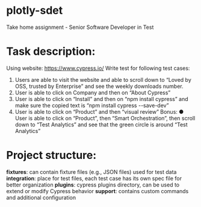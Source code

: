 # plotly-sdet
Take home assignment - Senior Software Developer in Test

# Task description:
Using website: https://www.cypress.io/
Write test for following test cases:
1. Users are able to visit the website and able to scroll down to “Loved by OSS,
trusted by Enterprise” and see the weekly downloads number.
2. User is able to click on Company and then on “About Cypress”
3. User is able to click on “Install” and then on “npm install cypress” and make sure
the copied text is “npm install cypress --save-dev”
4. User is able to click on “Product” and then “visual review”
Bonus:
● User is able to click on “Product”, then “Smart Orchestration”, then scroll down to
“Test Analytics” and see that the green circle is around “Test Analytics”

# Project structure:
**fixtures**: can contain fixture files (e.g., JSON files) used for test data
**integration**: place for test files, each test case has its own spec file for better organization
**plugins**: cypress plugins directory, can be used to extend or modify Cypress behavior
**support**: contains custom commands and additional configuration
